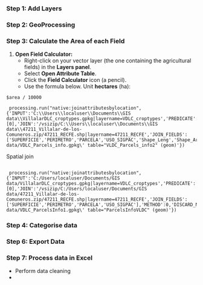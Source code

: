 ### Step 1: Add Layers

### Step 2: GeoProcessing

### Step 3: Calculate the Area of each Field
1. **Open Field Calculator:**
   - Right-click on your vector layer (the one containing the agricultural fields) in the **Layers panel**.
   - Select **Open Attribute Table**.
   - Click the **Field Calculator** icon (a pencil).
   - Use the formula below. Unit **hectares** (ha):  
  ```
  $area / 10000
  ```
```
 processing.run("native:joinattributesbylocation", {'INPUT':'C:\\Users\\localuser\\Documents\\GIS data\\VillalarDLC_croptypes.gpkg|layername=VDLC_croptypes','PREDICATE':[0],'JOIN':'/vsizip/C:\\Users\\localuser\\Documents\\GIS data\\47211_Villalar-de-los-Comuneros.zip/47211_RECFE.shp|layername=47211_RECFE','JOIN_FIELDS':['SUPERFICIE','PERIMETRO','PARCELA','USO_SIGPAC','Shape_Leng','Shape_Area'],'METHOD':0,'DISCARD_NONMATCHING':False,'PREFIX':'','OUTPUT':'ogr:dbname=\'C:/Users/localuser/Documents/GIS data/VDLC_Parcels_info.gpkg\' table="VLDC_Parcels_info2" (geom)'})
```

Spatial join
```

 processing.run("native:joinattributesbylocation", {'INPUT':'C:/Users/localuser/Documents/GIS data/VillalarDLC_croptypes.gpkg|layername=VDLC_croptypes','PREDICATE':[0],'JOIN':'/vsizip/C:/Users/localuser/Documents/GIS data/47211_Villalar-de-los-Comuneros.zip/47211_RECFE.shp|layername=47211_RECFE','JOIN_FIELDS':['SUPERFICIE','PERIMETRO','PARCELA','USO_SIGPAC'],'METHOD':0,'DISCARD_NONMATCHING':False,'PREFIX':'','OUTPUT':'ogr:dbname=\'C:/Users/localuser/Documents/GIS data/VDLC_ParcelsInfo1.gpkg\' table="ParcelsInfoVLDC" (geom)'})
```
### Step 4: Categorise data

### Step 6: Export Data

### Step 7: Process data in Excel
* Perform data cleaning
* 
